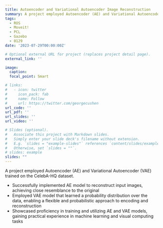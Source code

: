 ```yaml
---
title: Autoencoder and Variational Autoencoder Image Reconstruction
summary: A project employed Autoencoder (AE) and Variational Autoencoder (VAE) trained on the CelebA-HQ dataset
tags:
  - ROS
  - Moveit!
  - PCL
  - Gazebo
  - 0129
date: '2023-07-29T00:00:00Z'

# Optional external URL for project (replaces project detail page).
external_link: ''

image:
  caption: 
  focal_point: Smart

# links:
#   - icon: twitter
#     icon_pack: fab
#     name: Follow
#     url: https://twitter.com/georgecushen
url_code: ''
url_pdf: ''
url_slides: ''
url_video: ''

# Slides (optional).
#   Associate this project with Markdown slides.
#   Simply enter your slide deck's filename without extension.
#   E.g. `slides = "example-slides"` references `content/slides/example-slides.md`.
#   Otherwise, set `slides = ""`.
# slides: example
slides: ""
---
```

<!-- # Object Detection and Localization for Pick and Place -->

A project employed Autoencoder (AE) and Variational Autoencoder (VAE) trained on the CelebA-HQ dataset.

- Successfully implemented AE model to reconstruct input images, achieving close resemblance to the original
- Employed VAE model that learned a probability distribution over the data, enabling a flexible and probabilistic approach to encoding and reconstruction
- Showcased proficiency in training and utilizing AE and VAE models, gaining practical experience in machine learning and visual computing tasks



